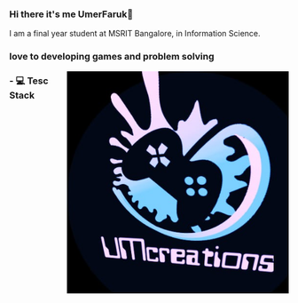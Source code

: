 ### Hi there it's me UmerFaruk👋


  I am a final year student at MSRIT Bangalore, in Information Science.  
  ### love to developing games and problem solving 
  <img align='right' src="/Companylogo.jpeg" width="400">
  
 ### - :computer: Tesc Stack 
  

 
 






